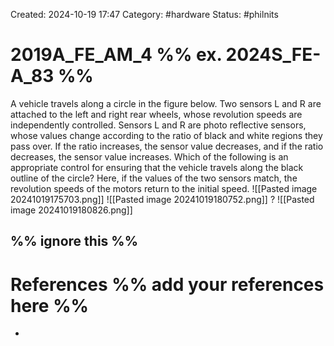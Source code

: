 Created: 2024-10-19 17:47
Category: #hardware 
Status: #philnits



# 2019A_FE_AM_4 %% ex. 2024S_FE-A_83 %%

A vehicle travels along a circle in the figure below. Two sensors L and R are attached to the left and right rear wheels, whose revolution speeds are independently controlled. Sensors L and R are photo reflective sensors, whose values change according to the ratio of black and white regions they pass over. If the ratio increases, the sensor value decreases, and if the ratio decreases, the sensor value increases. Which of the following is an appropriate control for ensuring that the vehicle travels along the black outline of the circle? Here, if the values of the two sensors match, the revolution speeds of the motors return to the initial speed.
![[Pasted image 20241019175703.png]]
![[Pasted image 20241019180752.png]]
? 
![[Pasted image 20241019180826.png]]





%% ignore this %%
---









# References %% add your references here %%
- 